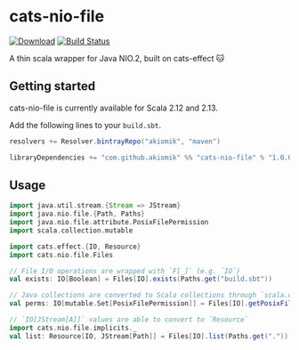 # cats-nio-file

[![Download](https://api.bintray.com/packages/akiomik/maven/cats-nio-file/images/download.svg)](https://bintray.com/akiomik/maven/cats-nio-file/_latestVersion)
[![Build Status](https://travis-ci.org/akiomik/cats-nio-file.svg?branch=master)](https://travis-ci.org/akiomik/cats-nio-file)

A thin scala wrapper for Java NIO.2, built on cats-effect 🐱

## Getting started

cats-nio-file is currently available for Scala 2.12 and 2.13.

Add the following lines to your `build.sbt`.

```scala
resolvers += Resolver.bintrayRepo("akiomik", "maven")

libraryDependencies += "com.github.akiomik" %% "cats-nio-file" % "1.0.0"
```

## Usage

```scala
import java.util.stream.{Stream => JStream}
import java.nio.file.{Path, Paths}
import java.nio.file.attribute.PosixFilePermission
import scala.collection.mutable

import cats.effect.{IO, Resource}
import cats.nio.file.Files

// File I/O operations are wrapped with `F[_]` (e.g. `IO`)
val exists: IO[Boolean] = Files[IO].exists(Paths.get("build.sbt"))

// Java collections are converted to Scala collections through `scala.collection.JavaConverters`
val perms: IO[mutable.Set[PosixFilePermission]] = Files[IO].getPosixFilePermissions(Paths.get("build.sbt"))

// `IO[JStream[A]]` values are able to convert to `Resource`
import cats.nio.file.implicits._
val list: Resource[IO, JStream[Path]] = Files[IO].list(Paths.get(".")).resource
```
